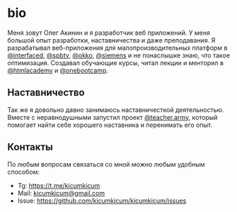 # bio

Меня зовут Олег Акинин и я разработчик веб приложений. У меня большой опыт разработки, наставничества и даже преподавания. Я разрабатывал веб-приложения для малопроизводительных платформ в [@interfaced](https://interfaced.tv), [@spbtv](https://ru.spbtv.com), [@okko](https://okko.tv), [@siemens](https://siemens.com) и не понаслышке знаю, что такое оптимизация. Создавал обучающие курсы, читал лекции и менторил в [@htmlacademy](https://htmlacademy.ru) и [@onebootcamp](https://m.facebook.com/onebootcamp/).

## Наставничество

Так же я довольно давно занимаюсь наставничесткой деятельностью. Вместе с неравнодушными запустил проект [@teacher.army](https://teacher.army), который помогает найти себе хорошего наставника и перенимать его опыт.

## Контакты

По любым вопросам связаться со мной можно любым удобным способом:

- Tg: https://t.me/kicumkicum
- Mail: kicumkicum@gmail.com
- Issue: https://github.com/kicumkicum/kicumkicum/issues

